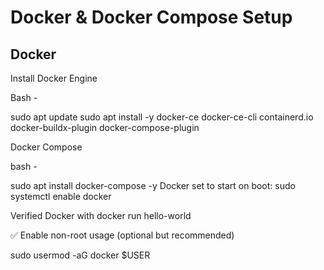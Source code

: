 # Docker & Docker Compose Setup

## Docker

Install Docker Engine

Bash -

sudo apt update
sudo apt install -y docker-ce docker-ce-cli containerd.io docker-buildx-plugin docker-compose-plugin

Docker Compose

bash -

sudo apt install docker-compose -y
Docker set to start on boot: sudo systemctl enable docker

Verified Docker with docker run hello-world

✅ Enable non-root usage (optional but recommended)

sudo usermod -aG docker $USER

